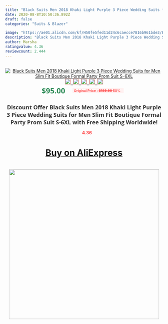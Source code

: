 ```yaml
---
title: "Black Suits Men 2018 Khaki Light Purple 3 Piece Wedding Suits for Men Slim Fit Boutique Formal Party Prom Suit S-6XL"
date: 2020-08-8T10:50:36.892Z
draft: false
categories: "Suits & Blazer"

image: "https://ae01.alicdn.com/kf/H50fe5fed11d24c6caecce7816b961bde3/Black-Suits-Men-2018-Khaki-Light-Purple-3-Piece-Wedding-Suits-for-Men-Slim-Fit-Boutique.jpg"
description: "Black Suits Men 2018 Khaki Light Purple 3 Piece Wedding Suits for Men Slim Fit Boutique Formal Party Prom Suit S-6XL"
author: Marsha
ratingvalue: 4.36
reviewcount: 2.444
---
```

<br>
<div style="text-align: center;">
<a href="https://s.click.aliexpress.com/e/_97sN2V" target="_blank" rel="nofollow noopener noreferrer"><img alt="Black Suits Men 2018 Khaki Light Purple 3 Piece Wedding Suits for Men Slim Fit Boutique Formal Party Prom Suit S-6XL" class="magnifier-image" src="https://ae01.alicdn.com/kf/H50fe5fed11d24c6caecce7816b961bde3/Black-Suits-Men-2018-Khaki-Light-Purple-3-Piece-Wedding-Suits-for-Men-Slim-Fit-Boutique.jpg_640x640.jpg">
<br>
<img style="border:1px solid salmon" src="https://ae01.alicdn.com/kf/H50fe5fed11d24c6caecce7816b961bde3/Black-Suits-Men-2018-Khaki-Light-Purple-3-Piece-Wedding-Suits-for-Men-Slim-Fit-Boutique.jpg_120x120.jpg">&nbsp;&nbsp;<img style="border:1px solid salmon" src="https://ae01.alicdn.com/kf/H6e99268b695d40ee9b87bd1074722807z/Black-Suits-Men-2018-Khaki-Light-Purple-3-Piece-Wedding-Suits-for-Men-Slim-Fit-Boutique.jpg_120x120.jpg">&nbsp;&nbsp;<img style="border:1px solid salmon" src="https://ae01.alicdn.com/kf/H994e16ca9a9549f6a9664dd258a78f82H/Black-Suits-Men-2018-Khaki-Light-Purple-3-Piece-Wedding-Suits-for-Men-Slim-Fit-Boutique.jpg_120x120.jpg">&nbsp;&nbsp;<img style="border:1px solid salmon" src="https://ae01.alicdn.com/kf/Hd44f9e9afd4c4b638af7beac38e03043n/Black-Suits-Men-2018-Khaki-Light-Purple-3-Piece-Wedding-Suits-for-Men-Slim-Fit-Boutique.jpg_120x120.jpg">&nbsp;&nbsp;<img style="border:1px solid salmon" src="https://ae01.alicdn.com/kf/H89975b9638ea4cfea3a5e89ed23552a9s/Black-Suits-Men-2018-Khaki-Light-Purple-3-Piece-Wedding-Suits-for-Men-Slim-Fit-Boutique.jpg_120x120.jpg"></a></div><br0>
<div style="text-align: center;"><span style="background-color: white; border: 0px; box-sizing: border-box; color: seagreen; display: inline-block; font-family: &quot;open sans&quot; , &quot;arial&quot; , &quot;helvetica&quot; , sans-serif , &quot;heiti&quot;; font-size: 24px; font-stretch: inherit; font-weight: 700; line-height: inherit; margin: 0px 10px 0px 0px; padding: 0px; vertical-align: middle;">$95.00 </span>
<span style="background: rgb(255 , 241 , 241); border-radius: 3px; border: 0px; box-sizing: border-box; color: #ff4747; display: inline-block; font-family: inherit; font-size: 12px; font-stretch: inherit; font-style: inherit; font-variant: inherit; font-weight: 600; line-height: inherit; margin: 0px; padding: 2px 5px; transform: scale(0.9); vertical-align: middle;">Original Price : <b style="text-decoration: line-through;">$189.99 </b> 50%&nbsp;&nbsp;</span></div>
<h1 style="color: #333333; display: inline-block; font-family: &quot;open sans&quot; , &quot;arial&quot; , &quot;helvetica&quot; , sans-serif , &quot;heiti&quot;; font-size: 18px; font-stretch: inherit; font-weight: 700; text-align: center;">Discount Offer Black Suits Men 2018 Khaki Light Purple 3 Piece Wedding Suits for Men Slim Fit Boutique Formal Party Prom Suit S-6XL with Free Shipping Worldwide!</h1>
<div style="color: #ff4747; text-align: center;">
<img src="https://4.bp.blogspot.com/-M0ZcTcb-5uY/XleCXlxnR4I/AAAAAAAAAEc/OrjgMkXV1oMQFaCRZj5HQwOCBcu3w1FegCPcBGAYYCw/s1600/star.png" style="height: 15px;">&nbsp;<b>4.36</b></div>
<div class="button_cont" align="center"><a class="buynow_a" href="https://s.click.aliexpress.com/e/_97sN2V" target="_blank" rel="nofollow noopener noreferrer"><H1>Buy on AliExpress</H1></a></div><br>
<div class="separator" style="clear: both; text-align: center;">
<img src="https://lh3.googleusercontent.com/-pTy5HemUv9M/XlePHvY0dAI/AAAAAAAAAE4/0nX5iRUoIWY8eMW9Dpxeirr157OZliDIgCLcBGAsYHQ/s1600/badge.gif" width="480">
</div>
